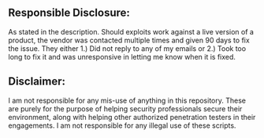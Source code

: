 ## Responsible Disclosure:

As stated in the description. Should exploits work against a live version of a product, the vendor was contacted multiple times and given 90 days to fix the issue. They either 1.) Did not reply to any of my emails or 2.) Took too long to fix it and was unresponsive in letting me know when it is fixed.

## Disclaimer:

I am not responsible for any mis-use of anything in this repository. These are purely for the purpose of helping security professionals secure their environment, along with helping other authorized penetration testers in their engagements. I am not responsible for any illegal use of these scripts.

